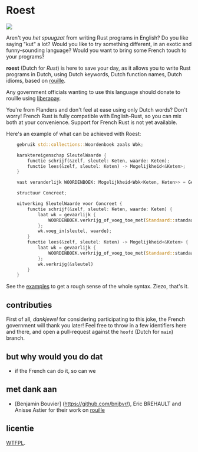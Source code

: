 # Roest 

![](https://raw.githubusercontent.com/jeroenhd/roest/hoofd/logo.png)

Aren't you _het spuugzat_ from writing Rust programs in English? Do you like saying
"kut" a lot? Would you like to try something different, in an exotic and
funny-sounding language? Would you want to bring some French touch to your
programs?

**roest** (Dutch for _Rust_) is here to save your day, as it allows you to
write Rust programs in Dutch, using Dutch keywords, Dutch function names,
Dutch idioms, based on [rouille](https://github.com/bnjbvr/rouille).

Any government officials wanting to use this language should donate to rouille
using [liberapay](https://liberapay.com/bnjbvr/).

You're from Flanders and don't feel at ease using only Dutch words? Don't worry!
French Rust is fully compatible with English-Rust, so you can mix both at your
convenience. Support for French Rust is not yet available.

Here's an example of what can be achieved with Roest:

```rust
    gebruik std::collections::Woordenboek zoals Wbk;

    karaktereigenschap SleutelWaarde {
        functie schrijf(&zelf, sleutel: Keten, waarde: Keten);
        functie lees(&zelf, sleutel: Keten) -> Mogelijkheid<&Keten>;
    }

    vast veranderlijk WOORDENBOEK: Mogelijkheid<Wbk<Keten, Keten>> = Geen;

    structuur Concreet;

    uitwerking SleutelWaarde voor Concreet {
        functie schrijf(&zelf, sleutel: Keten, waarde: Keten) {
            laat wk = gevaarlijk {
                WOORDENBOEK.verkrijg_of_voeg_toe_met(Standaard::standaard)
            };
            wk.voeg_in(sleutel, waarde);
        }
        functie lees(&zelf, sleutel: Keten) -> Mogelijkheid<&Keten> {
            laat wk = gevaarlijk {
                WOORDENBOEK.verkrijg_of_voeg_toe_met(Standaard::standaard)
            };
            wk.verkrijg(&sleutel)
        }
    }
```

See the [examples](./examples/src/main.rs) to get a rough sense of the whole
syntax. Ziezo, that's it.

## contributies

First of all, _dankjewel_ for considering participating to this joke, the
French government will thank you later! Feel free to throw in a few identifiers
here and there, and open a pull-request against the `hoofd` (Dutch for
`main`) branch.

## but why would you do dat

- if the French can do it, so can we

## met dank aan

- [Benjamin Bouvier] (https://github.com/bnjbvr/), Eric BREHAULT and Anisse Astier for their work on [rouille](https://github.com/bnjbvr/rouille)

## licentie

[WTFPL](http://www.wtfpl.net/).
